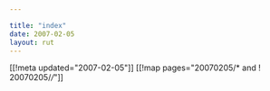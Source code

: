 ```yaml
---

title: "index"
date: 2007-02-05
layout: rut
---
```


[[!meta updated="2007-02-05"]]
[[!map pages="20070205/* and ! 20070205/*/*"]]
